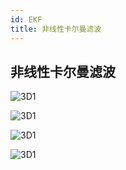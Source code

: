 ```yaml
---
id: EKF
title: 非线性卡尔曼滤波
---
```

## 非线性卡尔曼滤波

![3D1](img/机器人算法/EKF/NO1.png)

![3D1](img/机器人算法/EKF/NO2.png)

![3D1](img/机器人算法/EKF/NO3.png)

![3D1](img/机器人算法/EKF/NO4.png)
